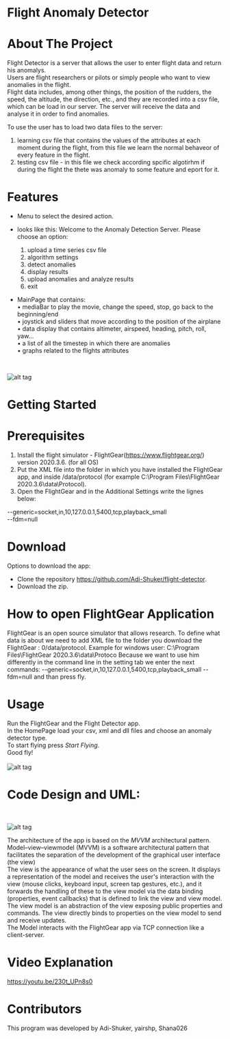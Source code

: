 # Flight Anomaly Detector

# About The Project

Flight Detector is a server that allows the user to enter flight data and return his anomalys.<br>
Users are flight researchers or pilots or simply people who want to view anomalies in the flight.<br>
Flight data includes, among other things, the position of the rudders, the speed, the altitude, the direction, etc., and they are recorded into a csv file, which can be load
in our server. The server will receive the data and analyse it in order to find anomalies.<br>

To use the user has to load two data files to the server: 
1) learning csv file that contains the values of the attributes at each moment during the flight, from this file we learn the normal behaveor of every feature in the flight.
2) testing csv file - in this file we check according spcific algotirhm if during the flight the thete was anomaly to some feature and eport for it.

# Features

* Menu to select the desired action.
* looks like this:
    Welcome to the Anomaly Detection Server.
    Please choose an option:
    1. upload a time series csv file
    2. algorithm settings
    3. detect anomalies
    4. display results
    5. upload anomalies and analyze results
    6. exit
* MainPage that contains:<br>
 • mediaBar to play the movie, change the speed, stop, go back to the beginning/end<br>
 • joystick and sliders that move according to the position of the airplane<br>
 • data display that contains altimeter, airspeed, heading, pitch, roll, yaw... <br>
 • a list of all the timestep in which there are anomalies<br>
 • graphs related to the flights attributes<br>

   <br>
 ![alt tag](https://user-images.githubusercontent.com/81378726/114765868-5c927e80-9d6e-11eb-8d67-b622cb773e00.jpg)
   <br>

# Getting Started

# Prerequisites

1) Install the flight simulator - FlightGear(https://www.flightgear.org/) version 2020.3.6. (for all OS)
2) Put the XML file into the folder in which you have installed the FlightGear app, and inside /data/protocol (for example C:\Program Files\FlightGear 2020.3.6\data\Protocol).
3) Open the FlightGear and in the Additional Settings write the lignes below: <br>

--generic=socket,in,10,127.0.0.1,5400,tcp,playback_small <br>
--fdm=null <br>


# Download

Options to download the app: 
- Clone the repository https://github.com/Adi-Shuker/flight-detector.
- Download the zip.

# How to open FlightGear Application
FlightGear is an open source simulator that allows research.
To define what data is about we need to add XML file to the folder you download the FlightGear : 0/data/protocol. 
Example for windows user: C:\Program Files\FlightGear 2020.3.6\data\Protoco
Because we want to use him differently in the command line in the setting tab  we enter the next commands:
--generic=socket,in,10,127.0.0.1,5400,tcp,playback_small
 --fdm=null
and than press fly.

# Usage
Run the FlightGear and the Flight Detector app. <br>
In the HomePage load your csv, xml and dll files and choose an anomaly detector type. <br>
To start flying  press *Start Flying*.<br>
Good fly! <br>
<br>
 ![alt tag](https://user-images.githubusercontent.com/81378726/114764020-2227e200-9d6c-11eb-8b38-6225a6a9d2a0.jpg)
<br>

# Code Design and UML:
<br>


 ![alt tag](https://user-images.githubusercontent.com/81378726/114763777-dbd28300-9d6b-11eb-87f0-c4912a7c43ba.PNG)
<br>

The architecture of the app is based on the *MVVM* architectural pattern. <br>
Model–view–viewmodel (MVVM) is a software architectural pattern that facilitates the separation of the development of the graphical user interface (the view)<br>
The view is the appearance of what the user sees on the screen. It displays a representation of the model and receives the user's interaction with the view (mouse clicks,
keyboard input, screen tap gestures, etc.), and it forwards the handling of these to the view model via the data binding (properties, event callbacks) that is defined to link the view and view model.<br>
The view model is an abstraction of the view exposing public properties and commands. The view directly binds to properties on the view model to send and receive updates. <br>
The Model interacts with the FlightGear app via TCP connection like a client-server.

# Video Explanation 

https://youtu.be/230t_UPn8s0

# Contributors
This program was developed by Adi-Shuker, yairshp, Shana026
